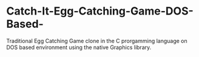 # Catch-It-Egg-Catching-Game-DOS-Based-
Traditional Egg Catching Game clone in the C prorgamming language on DOS based environment using the native Graphics library.
